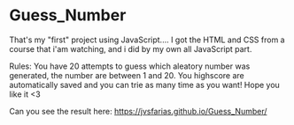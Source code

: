 # Guess_Number
That's my "first" project using JavaScript.... I got the HTML and CSS from a course that i'am watching, and i did by my own all JavaScript part.

Rules: You have 20 attempts to guess which aleatory number was generated, the number are between 1 and 20. You highscore are automatically saved and you can trie as many time as you want! Hope you like it <3

Can you see the result here:
https://jvsfarias.github.io/Guess_Number/
